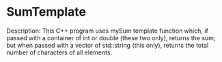# SumTemplate
Description: This C++ program uses mySum template function which, if passed with a container of int or double (these two only),  returns the sum; but when passed with a vector of std::string (this only), returns the total number of characters of all elements.
